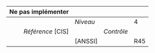 
|           Ne pas implémenter    |    |    |    |
|----------------:|:---|---:|:---|
|                 |*Niveau*|| 4 |
|*Référence* [CIS]|  |*Contrôle*|  |
|                 |[ANSSI] || R45 |

